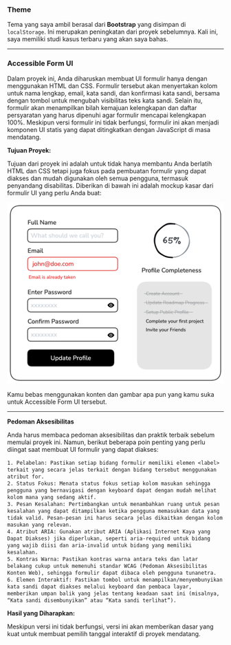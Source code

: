 ### Theme
Tema yang saya ambil berasal dari **Bootstrap** yang disimpan di `localStorage`. Ini merupakan peningkatan dari proyek sebelumnya. Kali ini, saya memiliki studi kasus terbaru yang akan saya bahas.

---

### Accessible Form UI

Dalam proyek ini, Anda diharuskan membuat UI formulir hanya dengan menggunakan HTML dan CSS. Formulir tersebut akan menyertakan kolom untuk nama lengkap, email, kata sandi, dan konfirmasi kata sandi, bersama dengan tombol untuk mengubah visibilitas teks kata sandi. Selain itu, formulir akan menampilkan bilah kemajuan kelengkapan dan daftar persyaratan yang harus dipenuhi agar formulir mencapai kelengkapan 100%. Meskipun versi formulir ini tidak berfungsi, formulir ini akan menjadi komponen UI statis yang dapat ditingkatkan dengan JavaScript di masa mendatang.

**Tujuan Proyek:**

Tujuan dari proyek ini adalah untuk tidak hanya membantu Anda berlatih HTML dan CSS tetapi juga fokus pada pembuatan formulir yang dapat diakses dan mudah digunakan oleh semua pengguna, termasuk penyandang disabilitas. Diberikan di bawah ini adalah mockup kasar dari formulir UI yang perlu Anda buat:

![testimonial card](image/form-components-7t4b3.png)

Kamu bebas menggunakan konten dan gambar apa pun yang kamu suka untuk Accessible Form UI tersebut.

---

**Pedoman Aksesibilitas**

Anda harus membaca pedoman aksesibilitas dan praktik terbaik sebelum memulai proyek ini. Namun, berikut beberapa poin penting yang perlu diingat saat membuat UI formulir yang dapat diakses:

    1. Pelabelan: Pastikan setiap bidang formulir memiliki elemen <label> terkait yang secara jelas terkait dengan bidang tersebut menggunakan atribut for.
    2. Status Fokus: Menata status fokus setiap kolom masukan sehingga pengguna yang bernavigasi dengan keyboard dapat dengan mudah melihat kolom mana yang sedang aktif.
    3. Pesan Kesalahan: Pertimbangkan untuk menambahkan ruang untuk pesan kesalahan yang dapat ditampilkan ketika pengguna memasukkan data yang tidak valid. Pesan-pesan ini harus secara jelas dikaitkan dengan kolom masukan yang relevan.
    4. Atribut ARIA: Gunakan atribut ARIA (Aplikasi Internet Kaya yang Dapat Diakses) jika diperlukan, seperti aria-required untuk bidang yang wajib diisi dan aria-invalid untuk bidang yang memiliki kesalahan.
    5. Kontras Warna: Pastikan kontras warna antara teks dan latar belakang cukup untuk memenuhi standar WCAG (Pedoman Aksesibilitas Konten Web), sehingga formulir dapat dibaca oleh pengguna tunanetra.
    6. Elemen Interaktif: Pastikan tombol untuk menampilkan/menyembunyikan kata sandi dapat diakses melalui keyboard dan pembaca layar, memberikan umpan balik yang jelas tentang keadaan saat ini (misalnya, “Kata sandi disembunyikan” atau “Kata sandi terlihat”).

**Hasil yang Diharapkan:**

Meskipun versi ini tidak berfungsi, versi ini akan memberikan dasar yang kuat untuk membuat pemilih tanggal interaktif di proyek mendatang.